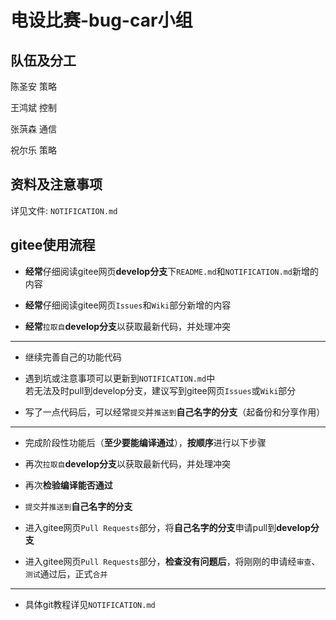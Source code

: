 # 电设比赛-bug-car小组

## 队伍及分工

陈圣安 策略

王鸿斌 控制

张葓森 通信

祝尔乐 策略

## 资料及注意事项

详见文件: `NOTIFICATION.md`

## gitee使用流程

* **经常**仔细阅读gitee网页**develop分支**下`README.md`和`NOTIFICATION.md`新增的内容

* **经常**仔细阅读gitee网页`Issues`和`Wiki`部分新增的内容

* **经常**`拉取自`**develop分支**以获取最新代码，并处理冲突

---

* 继续完善自己的功能代码

* 遇到坑或注意事项可以更新到`NOTIFICATION.md`中\
若无法及时pull到develop分支，建议写到gitee网页`Issues`或`Wiki`部分

* 写了一点代码后，可以经常`提交`并`推送到`**自己名字的分支**（起备份和分享作用）

---

* 完成阶段性功能后（**至少要能编译通过**），**按顺序**进行以下步骤

* 再次`拉取自`**develop分支**以获取最新代码，并处理冲突

* 再次**检验编译能否通过**

* `提交`并`推送到`**自己名字的分支**

* 进入gitee网页`Pull Requests`部分，将**自己名字的分支**申请pull到**develop分支**

* 进入gitee网页`Pull Requests`部分，**检查没有问题后**，将刚刚的申请经`审查`、`测试`通过后，正式`合并`

---

* 具体git教程详见`NOTIFICATION.md`
